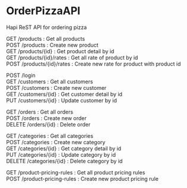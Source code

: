 # OrderPizzaAPI
Hapi ReST API for ordering pizza


GET /products : Get all products  
POST /products : Create new product  
GET /products/{id} : Get product detail by id  
GET /products/{id}/rates : Get all rate of product by id  
POST /products/{id}/rates : Create new rate for product with product id  

POST /login  
GET /customers : Get all customers  
POST /customers : Create new customer  
GET /customers/{id} : Get customer detail by id  
PUT /customers/{id} : Update customer by id  

GET /orders : Get all orders  
POST /orders : Create new order  
DELETE /orders/{id} : Delete order  

GET /categories : Get all categories  
POST /categories : Create new category  
GET /categories/{id} : Get category detail by id  
PUT /categories/{id} : Update category by id  
DELETE /categories/{id} : Delete category by id  

GET /product-pricing-rules : Get all product pricing rules  
POST /product-pricing-rules : Create new product pricing rule  


